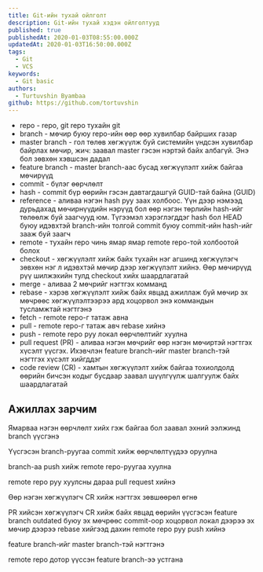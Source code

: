 ```yaml
---
title: Git-ийн тухай ойлголт
description: Git-ийн тухай хэдэн ойлголтууд
published: true
publishedAt: 2020-01-03T08:55:00.000Z
updatedAt: 2020-01-03T16:50:00.000Z
tags:
  - Git
  - VCS
keywords:
  - Git basic
authors:
  - Turtuvshin Byambaa
github: https://github.com/tortuvshin
---
```


* repo -  repo, git repo тухайн git
* branch - мөчир буюу repo-ийн өөр өөр хувилбар байрших газар
* master branch - гол төлөв хөгжүүлж буй системийн үндсэн хувилбар байрлах мөчир, жич: заавал master гэсэн нэртэй байх албагүй. Энэ бол зөвхөн хэвшсэн дадал
* feature branch - master branch-аас бусад хөгжүүлэлт хийж байгаа мөчирүүд
* commit - бүлэг өөрчлөлт
* hash - commit бүр өөрийн гэсэн давтагдашгүй GUID-тай байна (GUID)
* reference - аливаа нэгэн hash руу заах холбоос. Үүн дээр нэмээд дурьдахад мөчирнүүдийн нэрүүд бол өөр нэгэн төрлийн hash-ийг төлөөлж буй заагчууд юм. Түгээмэл хэрэглэгддэг hash бол HEAD буюу идэвхтэй branch-ийн толгой commit буюу commit-ийн hash-ийг зааж буй заагч
* remote - тухайн repo чинь ямар ямар remote repo-той холбоотой болох
* checkout - хөгжүүлэлт хийж байх тухайн нэг агшинд хөгжүүлэгч зөвхөн нэг л идэвхтэй мөчир дээр хөгжүүлэлт хийнэ. Өөр мөчирүүд рүү шилжэхийн тулд checkout хийх шаардлагатай
* merge - аливаа 2 мөчрийг нэгтгэх комманд
* rebase - хэрэв хөгжүүлэлт хийж байх явцад ажиллаж буй мөчир эх мөчрөөс хөгжүүлэлтээрээ ард хоцорвол энэ коммандын тусламжтай нэгтгэнэ
* fetch - remote repo-г татаж авна
* pull - remote repo-г татаж авч rebase хийнэ
* push - remote repo руу локал өөрчлөлтийг хуулна
* pull request (PR) - аливаа нэгэн мөчрийг өөр нэгэн мөчиртэй нэгтгэх хүсэлт үүсгэх. Ихэвчлэн feature branch-ийг master branch-тэй нэгтгэх хүсэлт хийгддэг
* code review (CR) - хамтын хөгжүүлэлт хийж байгаа тохиолдолд өөрийн бичсэн кодыг бусдаар заавал шүүлгүүлж шалгуулж байх шаардлагатай

## Ажиллах зарчим

Ямарваа нэгэн өөрчлөлт хийх гэж байгаа бол заавал эхний ээлжинд branch үүсгэнэ

Үүсгэсэн branch-руугаа commit хийж өөрчлөлтүүдээ оруулна

branch-аа push хийж remote repo-руугаа хуулна

remote repo руу хуулсны дараа pull request хийнэ

Өөр нэгэн хөгжүүлэгч CR хийж нэгтгэх зөвшөөрөл өгнө

PR хийсэн хөгжүүлэгч CR хийж байх явцад өөрийн үүсгэсэн feature branch outdated буюу эх мөчрөөс commit-оор хоцорвол локал дээрээ эх мөчир дээрээ rebase хийгээд дахин remote repo руу push хийнэ

feature branch-ийг master branch-тэй нэгтгэнэ

remote repo дотор үүссэн feature branch-ээ устгана